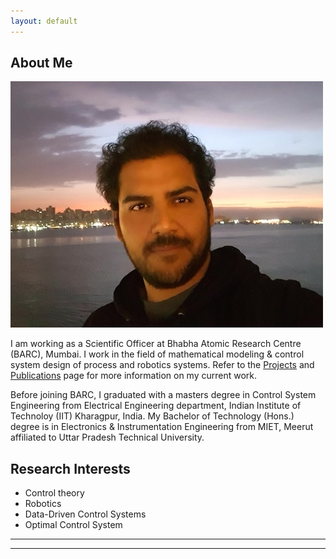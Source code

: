 ```yaml
---
layout: default
---
```


## About Me

<img class="profile-picture" src="Puneet_dp.jpg">

I am working as a Scientific Officer at Bhabha Atomic Research Centre (BARC), Mumbai. I work in the field of mathematical modeling & control system design of process and robotics systems. Refer to the [Projects](https://puneet-panwar.github.io/projects) and [Publications](https://puneet-panwar.github.io/publication) page for more information on my current work.

Before joining BARC, I graduated with a masters degree in Control System Engineering from Electrical Engineering department, Indian Institute of Technoloy (IIT) Kharagpur, India. My Bachelor of Technology (Hons.) degree is in Electronics & Instrumentation Engineering from MIET, Meerut affiliated to Uttar Pradesh Technical University.

## Research Interests

* Control theory
* Robotics
* Data-Driven Control Systems
* Optimal Control System

---
<hr>
